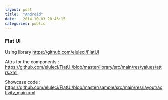```yaml
---
layout: post
title:  "Android"
date:   2014-10-03 20:45:15
categories: public
---
```


### Flat UI
Using library <https://github.com/eluleci/FlatUI>

Attrs for the components : <https://github.com/eluleci/FlatUI/blob/master/library/src/main/res/values/attrs.xml>

Showcase code : <https://github.com/eluleci/FlatUI/blob/master/sample/src/main/res/layout/activity_main.xml>